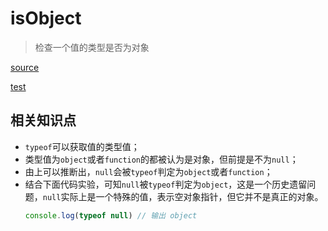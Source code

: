 # isObject
> 检查一个值的类型是否为对象

[source](../isObject.js)

[test](../test/isObject.test.js)

## 相关知识点
* `typeof`可以获取值的类型值；
* 类型值为`object`或者`function`的都被认为是对象，但前提是不为`null`；
* 由上可以推断出，`null`会被`typeof`判定为`object`或者`function`；
* 结合下面代码实验，可知`null`被`typeof`判定为`object`，这是一个历史遗留问题，`null`实际上是一个特殊的值，表示空对象指针，但它并不是真正的对象。
    ```js
    console.log(typeof null) // 输出 object
    ```

